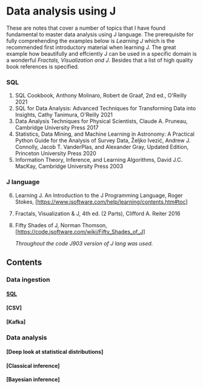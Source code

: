 # Data analysis using J

These are notes that cover a number of topics that I have
found fundamental to master data analysis using J language. The prerequisite
for fully comprehending the examples below is *Learning J* which is the recommended first
introductory material when learning J. The great example how beautifully and effciently J can be used in a specific domain is
a wonderful *Fractals, Visualization and J*. Besides that a list of high quality book references is specified.

### SQL
1. SQL Cookbook, Anthony Molinaro, Robert de Graaf, 2nd ed., O'Reilly 2021
2. SQL for Data Analysis: Advanced Techniques for Transforming Data into Insights, Cathy Tanimura, O'Reilly 2021
3. Data Analysis Techniques for Physical Scientists, Claude A. Pruneau, Cambridge University Press 2017
4. Statistics, Data Mining, and Machine Learning in Astronomy: A Practical Python Guide for the Analysis of Survey Data, Željko Ivezić, Andrew J. Connolly, Jacob T. VanderPlas, and Alexander Gray, Updated Edition, Princeton University Press 2020
5. Information Theory, Inference, and Learning Algorithms, David J.C. MacKay, Cambridge University Press 2003

### J language
6. Learning J. An Introduction to the J Programming Language, Roger Stokes, [https://www.jsoftware.com/help/learning/contents.htm#toc]
7. Fractals, Visualization & J, 4th ed. (2 Parts), Clifford A. Reiter 2016
8. Fifty Shades of J, Norman Thomson, [https://code.jsoftware.com/wiki/Fifty_Shades_of_J]

   *Throughout the code J903 version of J lang was used.*


## Contents
### Data ingestion
#### [SQL](chapters/sql.md)
#### [CSV]
#### [Kafka]
### Data analysis
#### [Deep look at statistical distributions]
#### [Classical inference]
#### [Bayesian inference]
